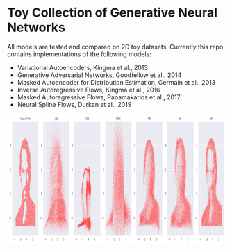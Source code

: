# Toy Collection of Generative Neural Networks

All models are tested and compared on 2D toy datasets. Currently this repo contains
implementations of the following models:
- Variational Autoencoders, Kingma et al., 2013
- Generative Adversarial Networks, Goodfellow et al., 2014
- Masked Autoencoder for Distribution Estimation, Germain et al., 2013
- Inverse Autoregressive Flows, Kingma et al., 2016
- Masked Autoregressive Flows, Papamakarios et al., 2017
- Neural Spline Flows, Durkan et al., 2019

<img src="distributions_face.png" height="300">
